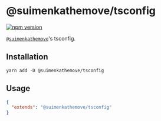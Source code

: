 # @suimenkathemove/tsconfig

[![npm version](https://badge.fury.io/js/@suimenkathemove%2Ftsconfig.svg)](https://badge.fury.io/js/@suimenkathemove%2Ftsconfig)

[`@suimenkathemove`](https://github.com/suimenkathemove)'s tsconfig.

## Installation

```shell
yarn add -D @suimenkathemove/tsconfig
```

## Usage

```json
{
  "extends": "@suimenkathemove/tsconfig"
}
```
